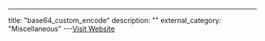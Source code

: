 ---
title: "base64_custom_encode"
description: ""
external_category: "Miscellaneous"
---[Visit Website](https://sn0int.readthedocs.io/en/latest/reference.html#base64-custom-encode)

